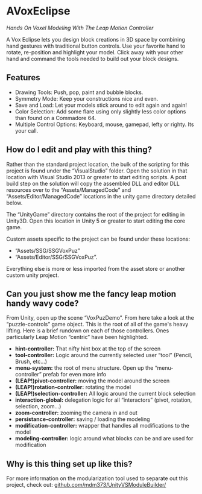 # AVoxEclipse
*Hands On Voxel Modeling With The Leap Motion Controller*

A Vox Eclipse lets you design block creations in 3D space by combining hand gestures with traditional button controls. Use your favorite hand to rotate, re-position and highlight your model. Click away with your other hand and command the tools 
needed to build out your block designs.

## Features
* Drawing Tools: Push, pop, paint and bubble blocks.
* Symmetry Mode: Keep your constructions nice and even.
* Save and Load: Let your models stick around to edit again and again!
* Color Selection: Add some flare using only slightly less color options than found on a Commadore 64.
* Multiple Control Options: Keyboard, mouse, gamepad, lefty or righty. Its your call.

## How do I edit and play with this thing?

Rather than the standard project location, the bulk of the scripting for this project is found under the “VisualStudio” folder. Open the solution in that location with Visual Studio 2013 or greater to start editing scripts. A post build step on the solution will copy the assembled DLL and editor DLL resources over to the “Assets/ManagedCode” and “Assets/Editor/ManagedCode” locations in the unity game directory detailed below.

The “UnityGame” directory contains the root of the project for editing in Unity3D. Open this location in Unity 5 or greater to start editing the core game.

Custom assets specific to the project can be found under these locations:
* “Assets/SSG/SSGVoxPuz” 
* “Assets/Editor/SSG/SSGVoxPuz”. 

Everything else is more or less imported from the asset store or another custom unity project.


## Can you just show me the fancy leap motion handy wavy code?

From Unity, open up the scene “VoxPuzDemo”. From here take a look at the “puzzle-controls” game object. This is the root of all of the game's heavy lifting. Here is a brief rundown on each of those controllers. Ones particularly Leap Motion “centric” have been highlighted.
* **hint-controller:** That nifty hint box at the top of the screen
* **tool-controller:**  Logic around the currently selected user “tool” (Pencil, Brush, etc…)
* **menu-system:** the root of menu structure. Open up the “menu-controller” prefab for even more info
* **(LEAP!)pivot-controller:** moving the model around the screen
* **(LEAP!)rotation-controller:** rotating the model
* **(LEAP!)selection-controller:** All logic around the current block selection
* **interaction-global:** delegation logic for all “interactors” (pivot, rotation, selection, zoom…) 
* **zoom-controller:** zooming the camera in and out
* **persistance-controller:** saving / loading the modeling
* **modification-controller:** wrapper that handles all modifications to the model
* **modeling-controller:** logic around what blocks can be and are used for modification


## Why is this thing set up like this?

For more information on the modularization tool used to separate out this project, check out: 
[github.com/mdm373/UnityVSModuleBuilder/](github.com/mdm373/UnityVSModuleBuilder/)
